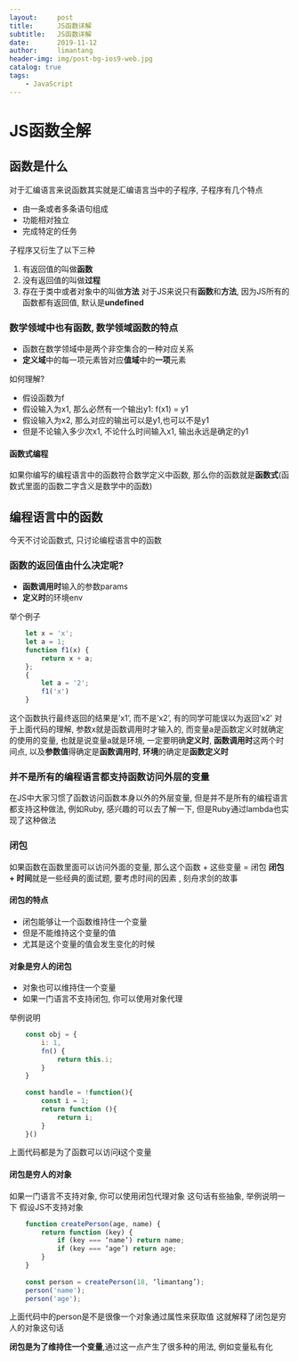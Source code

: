 ```yaml
---
layout:     post
title:      JS函数详解
subtitle:   JS函数详解
date:       2019-11-12
author:     limantang
header-img: img/post-bg-ios9-web.jpg
catalog: true
tags:
    - JavaScript
---
```


# JS函数全解

## 函数是什么

对于汇编语言来说函数其实就是汇编语言当中的子程序, 子程序有几个特点

- 由一条或者多条语句组成
- 功能相对独立
- 完成特定的任务

子程序又衍生了以下三种

1. 有返回值的叫做**函数**
2. 没有返回值的叫做**过程**
3. 存在于类中或者对象中的叫做**方法**
对于JS来说只有**函数**和**方法**, 因为JS所有的函数都有返回值, 默认是**undefined**

### 数学领域中也有函数, 数学领域函数的特点

- 函数在数学领域中是两个非空集合的一种对应关系
- **定义域**中的每一项元素皆对应**值域**中的**一项**元素
	
如何理解?

- 假设函数为f
- 假设输入为x1, 那么必然有一个输出y1: f(x1) = y1
- 假设输入为x2, 那么对应的输出可以是y1,也可以不是y1
- 但是不论输入多少次x1, 不论什么时间输入x1, 输出永远是确定的y1

#### 函数式编程

如果你编写的编程语言中的函数符合数学定义中函数, 那么你的函数就是**函数式**(函数式里面的函数二字含义是数学中的函数)

## 编程语言中的函数
今天不讨论函数式, 只讨论编程语言中的函数

### 函数的返回值由什么决定呢?

- **函数调用时**输入的参数params
- **定义时**的环境env

举个例子
```javascript
    let x = 'x';
    let a = 1;
    function f1(x) {
        return x + a;
    };
    {
        let a = '2';
        f1('x')
    }
```
这个函数执行最终返回的结果是’x1’, 而不是’x2’, 有的同学可能误以为返回’x2’
对于上面代码的理解, 参数x就是函数调用时才输入的, 而变量a是函数定义时就确定的使用的变量, 也就是说变量a就是环境, 
一定要明确**定义时**, **函数调用时**这两个时间点, 
以及**参数值**得确定是**函数调用时**, **环境**的确定是**函数定义时**

### 并不是所有的编程语言都支持函数访问外层的变量

在JS中大家习惯了函数访问函数本身以外的外层变量, 但是并不是所有的编程语言都支持这种做法, 
例如Ruby, 感兴趣的可以去了解一下, 但是Ruby通过lambda也实现了这种做法

### 闭包

如果函数在函数里面可以访问外面的变量, 那么这个函数 + 这些变量 = 闭包
**闭包 + 时间**就是一些经典的面试题, 要考虑时间的因素 , 刻舟求剑的故事

#### 闭包的特点

- 闭包能够让一个函数维持住一个变量
- 但是不能维持这个变量的值
- 尤其是这个变量的值会发生变化的时候
	
#### 对象是穷人的闭包

- 对象也可以维持住一个变量
- 如果一门语言不支持闭包, 你可以使用对象代理
	
举例说明
```javascript
    const obj = {
        i: 1,
        fn() {
            return this.i;
        }
    }
    
    const handle = !function(){
        const i = 1;
        return function (){
            return i;
        }
    }()
```
上面代码都是为了函数可以访问**i**这个变量

#### 闭包是穷人的对象

如果一门语言不支持对象, 你可以使用闭包代理对象
这句话有些抽象, 举例说明一下
假设JS不支持对象

```javascript
    function createPerson(age, name) {
        return function (key) {
            if (key === ‘name’) return name;
            if (key === ‘age’) return age;
        }
    }
    
    const person = createPerson(18, ‘limantang’);
    person('name');
    person('age');
```

上面代码中的person是不是很像一个对象通过属性来获取值
这就解释了闭包是穷人的对象这句话

**闭包是为了维持住一个变量**,通过这一点产生了很多种的用法, 例如变量私有化




